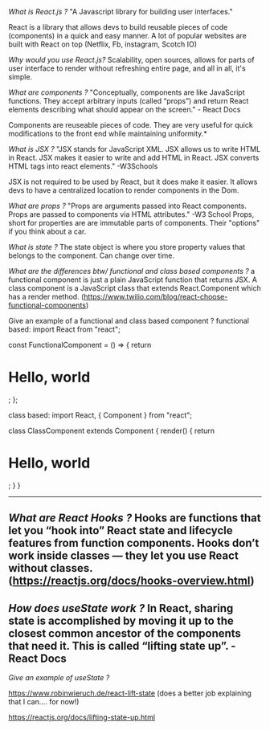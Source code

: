 _What is React.js ?_ "A Javascript library for building user interfaces."

React is a library that allows devs to build reusable pieces of code (components) in a quick and easy manner. A lot of popular websites are built with React on top (Netflix, Fb, instagram, Scotch IO)

_Why would you use React.js?_ Scalability, open sources, allows for parts of user interface to render without refreshing entire page, and all in all, it's simple.

_What are components ?_ "Conceptually, components are like JavaScript functions. They accept arbitrary inputs (called “props”) and return React elements describing what should appear on the screen." - React Docs

Components are reuseable pieces of code. They are very useful for quick modifications to the front end while maintaining uniformity.\*

_What is JSX ?_ "JSX stands for JavaScript XML. JSX allows us to write HTML in React. JSX makes it easier to write and add HTML in React. JSX converts HTML tags into react elements." -W3Schools

JSX is not required to be used by React, but it does make it easier. It allows devs to have a centralized location to render components in the Dom.

_What are props ?_ "Props are arguments passed into React components. Props are passed to components via HTML attributes." -W3 School
Props, short for properties are are immutable parts of components. Their "options" if you think about a car.

_What is state ?_ The state object is where you store property values that belongs to the component. Can change over time.

_What are the differences btw/ functional and class based components ?_ a functional component is just a plain JavaScript function that returns JSX. A class component is a JavaScript class that extends React.Component which has a render method. (https://www.twilio.com/blog/react-choose-functional-components)

Give an example of a functional and class based component ?
functional based:
import React from "react";

const FunctionalComponent = () => {
return <h1>Hello, world</h1>;
};

class based:
import React, { Component } from "react";

class ClassComponent extends Component {
render() {
return <h1>Hello, world</h1>;
}
}

---

## _What are React Hooks ?_ Hooks are functions that let you “hook into” React state and lifecycle features from function components. Hooks don’t work inside classes — they let you use React without classes. (https://reactjs.org/docs/hooks-overview.html)

## _How does useState work ?_ In React, sharing state is accomplished by moving it up to the closest common ancestor of the components that need it. This is called “lifting state up”. - React Docs

_Give an example of useState ?_

https://www.robinwieruch.de/react-lift-state (does a better job explaining that I can.... for now!)

https://reactjs.org/docs/lifting-state-up.html
